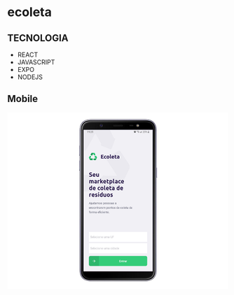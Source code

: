 # ecoleta

## TECNOLOGIA

* REACT
* JAVASCRIPT
* EXPO
* NODEJS
 
 ## Mobile
 <img src="/image/home.png" alt="alt text" title="Title" />
 
